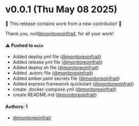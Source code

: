 # v0.0.1 (Thu May 08 2025)

:tada: This release contains work from a new contributor! :tada:

Thank you, null[@monitoreoinfrait](https://github.com/monitoreoinfrait), for all your work!

#### ⚠️ Pushed to `main`

- Added deploy.yml file ([@monitoreoinfrait](https://github.com/monitoreoinfrait))
- Added release.yml file ([@monitoreoinfrait](https://github.com/monitoreoinfrait))
- Added deploy.sh file ([@monitoreoinfrait](https://github.com/monitoreoinfrait))
- Added .autorc file ([@monitoreoinfrait](https://github.com/monitoreoinfrait))
- Added amber.yaml secrets file ([@monitoreoinfrait](https://github.com/monitoreoinfrait))
- Added express framework quickstart ([@monitoreoinfrait](https://github.com/monitoreoinfrait))
- create .docker-compose.yml ([@monitoreoinfrait](https://github.com/monitoreoinfrait))
- create README.md ([@monitoreoinfrait](https://github.com/monitoreoinfrait))

#### Authors: 1

- [@monitoreoinfrait](https://github.com/monitoreoinfrait)
